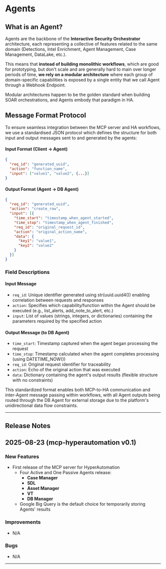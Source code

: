 # Agents

## What is an Agent?

Agents are the backbone of the **Interactive Security Orchestrator** architecture, each representing a collective of features related to the same domain (Detections, Intel Enrichment, Agent Management, Case Management, DataLake, etc.).

This means that **instead of building monolithic workflows**, which are good  for prototyping, but don't scale and are generally hard to main over longer periods of time, **we rely on a modular architecture** where each group of domain-specific capabilities is exposed by a single entity that we call Agent through a Webhook Endpoint.

Modular architectures happen to be the golden standard when building SOAR orchestrations, and Agents embody that paradigm in HA.


## Message Format Protocol
To ensure seamless integration between the MCP server and HA workflows, we use a standardised JSON protocol which defines the structure for both input and output messages sent to and generated by the agents:

#### Input Format (Client -> Agent)

```json
{
  "req_id": "generated_uuid",
  "action": "function_name", 
  "input": ["value1", "value2", {...}]
}
```

#### Output Format (Agent -> DB Agent)

```json
{
  "req_id": "generated_uuid",
  "action": "create_row",
  "input": [{
    "time_start": "timestamp_when_agent_started",
    "time_stop": "timestamp_when_agent_finished", 
    "req_id": "original_request_id",
    "action": "original_action_name",
    "data": {
      "key1": "value1",
      "key2": "value2"
    }
  }]
}
```
### Field Descriptions
#### Input Message

- `req_id`: Unique identifier generated using str(uuid.uuid4()) enabling correlation between requests and responses
- `action`: Specifies which capability/function within the Agent should be executed (e.g., list_alerts, add_note_to_alert, etc.)
- `input`: List of values (strings, integers, or dictionaries) containing the parameters required by the specified action

#### Output Message (to DB Agent)

- `time_start`: Timestamp captured when the agent began processing the request
- `time_stop`: Timestamp calculated when the agent completes processing (using DATETIME_NOW())
- `req_id`: Original request identifier for traceability
- `action`: Echo of the original action that was executed
- `data`: Dictionary containing the agent's output results (flexible structure with no constraints)

This standardized format enables both MCP-to-HA communication and inter-Agent message passing within workflows, with all Agent outputs being routed through the DB Agent for external storage due to the platform's unidirectional data flow constraints.


---
## Release Notes
## 2025-08-23 (mcp-hyperautomation v0.1)

### New Features

- First release of the MCP server for HyperAutomation
  - Four Active and One Passive Agents release:
    - **Case Manager**
    - **SDL**
    - **Asset Manager**
    - **VT**
    - **DB Manager**
  - Google Big Query is the default choice for temporarily storing Agents' results
 
### Improvements
- N/A
### Bugs
- N/A
---
